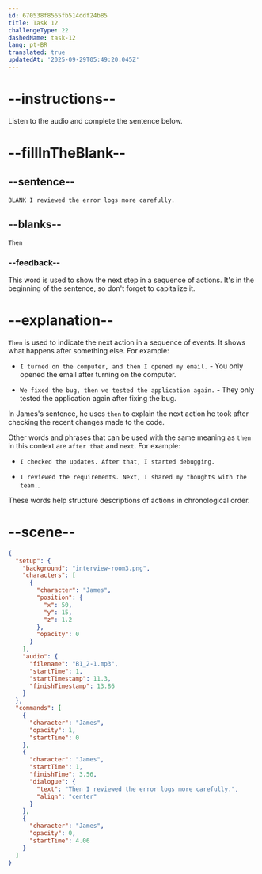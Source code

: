 ```yaml
---
id: 670538f8565fb514ddf24b85
title: Task 12
challengeType: 22
dashedName: task-12
lang: pt-BR
translated: true
updatedAt: '2025-09-29T05:49:20.045Z'
---
```


<!-- (Audio) James: Then I reviewed the error logs more carefully. -->

# --instructions--

Listen to the audio and complete the sentence below.

# --fillInTheBlank--

## --sentence--

`BLANK I reviewed the error logs more carefully.`

## --blanks--

`Then`

### --feedback--

This word is used to show the next step in a sequence of actions. It's in the beginning of the sentence, so don't forget to capitalize it.

# --explanation--

`Then` is used to indicate the next action in a sequence of events. It shows what happens after something else. For example:  

- `I turned on the computer, and then I opened my email.` - You only opened the email after turning on the computer.

- `We fixed the bug, then we tested the application again.` - They only tested the application again after fixing the bug.

In James's sentence, he uses `then` to explain the next action he took after checking the recent changes made to the code. 

Other words and phrases that can be used with the same meaning as `then` in this context are `after that` and `next`. For example:

- `I checked the updates. After that, I started debugging.` 

- `I reviewed the requirements. Next, I shared my thoughts with the team.`.

These words help structure descriptions of actions in chronological order.

# --scene--

```json
{
  "setup": {
    "background": "interview-room3.png",
    "characters": [
      {
        "character": "James",
        "position": {
          "x": 50,
          "y": 15,
          "z": 1.2
        },
        "opacity": 0
      }
    ],
    "audio": {
      "filename": "B1_2-1.mp3",
      "startTime": 1,
      "startTimestamp": 11.3,
      "finishTimestamp": 13.86
    }
  },
  "commands": [
    {
      "character": "James",
      "opacity": 1,
      "startTime": 0
    },
    {
      "character": "James",
      "startTime": 1,
      "finishTime": 3.56,
      "dialogue": {
        "text": "Then I reviewed the error logs more carefully.",
        "align": "center"
      }
    },
    {
      "character": "James",
      "opacity": 0,
      "startTime": 4.06
    }
  ]
}
```
